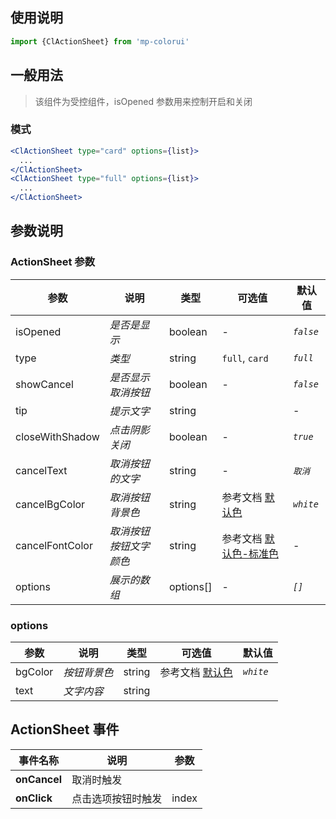 ## 使用说明

```jsx
import {ClActionSheet} from 'mp-colorui'
```

## 一般用法

> 该组件为受控组件，isOpened 参数用来控制开启和关闭

### 模式

```jsx
<ClActionSheet type="card" options={list}>
  ...
</ClActionSheet>
<ClActionSheet type="full" options={list}>
  ...
</ClActionSheet>
```

## 参数说明

### ActionSheet 参数

| 参数            | 说明                   | 类型      | 可选值                                          | 默认值    |
| --------------- | ---------------------- | --------- | ----------------------------------------------- | --------- |
| isOpened        | *是否是显示*           | boolean   | -                                               | *`false`* |
| type            | *类型*                 | string    | `full`, `card`                                  | *`full`*  |
| showCancel      | *是否显示取消按钮*     | boolean   | -                                               | *`false`* |
| tip             | *提示文字*             | string    |                                                 | -         |
| closeWithShadow | *点击阴影关闭*         | boolean   | -                                               | *`true`*  |
| cancelText      | *取消按钮的文字*       | string    | -                                               | *`取消`*  |
| cancelBgColor   | *取消按钮背景色*       | string    | 参考文档 [默认色](/home/color)                  | *`white`* |
| cancelFontColor | *取消按钮按钮文字颜色* | string    | 参考文档 [默认色-标准色](/home/color?id=标准色) | -         |
| options         | *展示的数组*           | options[] | -                                               | *`[]`*    |

### options

| 参数    | 说明         | 类型   | 可选值                         | 默认值    |
| ------- | ------------ | ------ | ------------------------------ | --------- |
| bgColor | *按钮背景色* | string | 参考文档 [默认色](/home/color) | *`white`* |
| text    | *文字内容*   | string |                                |           |

## ActionSheet 事件

| 事件名称     | 说明               | 参数  |
| ------------ | ------------------ | ----- |
| **onCancel** | 取消时触发         |       |
| **onClick**  | 点击选项按钮时触发 | index |

<FloatPhone url="https://yinliangdream.github.io/mp-colorui-h5-demo/#/pages/components/actionSheet/index" />
